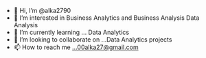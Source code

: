 - 👋 Hi, I’m @alka2790
- 👀 I’m interested in Business Analytics and Business Analysis Data Analysis
- 🌱 I’m currently learning ... Data Analytics
- 💞️ I’m looking to collaborate on ...Data Analytics projects
- 📫 How to reach me ...00alka27@gmail.com

<!---
alka2790/alka2790 is a ✨ special ✨ repository because its `README.md` (this file) appears on your GitHub profile.
You can click the Preview link to take a look at your changes.
--->
